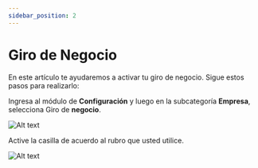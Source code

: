 ```yaml
---
sidebar_position: 2
---
```

# Giro de Negocio

En este artículo te ayudaremos a activar tu giro de negocio. Sigue estos pasos para realizarlo:

Ingresa al módulo de **Configuración** y luego en la subcategoría **Empresa**, selecciona Giro de **negocio**.

![Alt text](img/giro1.jpg)

Active la casilla de acuerdo al rubro que usted utilice.

![Alt text](img/giro2.jpg)
